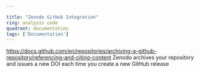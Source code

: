 ```yaml
---

title: "Zenodo GitHub Integration"
ring: analysis code
quadrant: documentation
tags: ['Documentation']
---
```

https://docs.github.com/en/repositories/archiving-a-github-repository/referencing-and-citing-content
Zenodo archives your repository and issues a new DOI each time you create a new GitHub release
